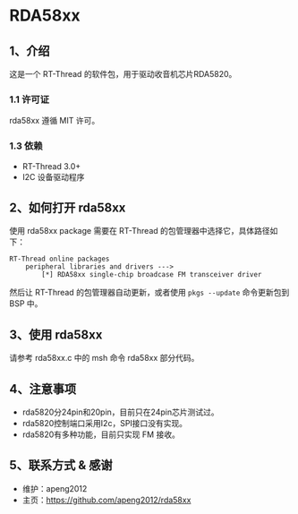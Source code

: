 # RDA58xx

## 1、介绍

这是一个 RT-Thread 的软件包，用于驱动收音机芯片RDA5820。

### 1.1 许可证

rda58xx 遵循 MIT 许可。

### 1.3 依赖

- RT-Thread 3.0+
- I2C 设备驱动程序

## 2、如何打开 rda58xx

使用 rda58xx package 需要在 RT-Thread 的包管理器中选择它，具体路径如下：

```
RT-Thread online packages
    peripheral libraries and drivers --->
        [*] RDA58xx single-chip broadcase FM transceiver driver
```

然后让 RT-Thread 的包管理器自动更新，或者使用 `pkgs --update` 命令更新包到 BSP 中。

## 3、使用 rda58xx

请参考 rda58xx.c 中的 msh 命令 rda58xx 部分代码。

## 4、注意事项

- rda5820分24pin和20pin，目前只在24pin芯片测试过。
- rda5820控制端口采用I2c，SPI接口没有实现。
- rda5820有多种功能，目前只实现 FM 接收。

## 5、联系方式 & 感谢

* 维护：apeng2012
* 主页：https://github.com/apeng2012/rda58xx
